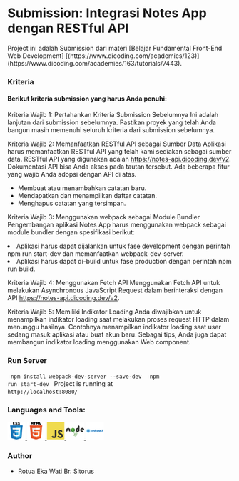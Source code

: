 <h1>Submission: Integrasi Notes App dengan RESTful API</h1>
Project ini adalah Submission dari materi [Belajar Fundamental Front-End Web Development] [(https://www.dicoding.com/academies/123)](https://www.dicoding.com/academies/163/tutorials/7443).

### Kriteria
#### Berikut kriteria submission yang harus Anda penuhi:

Kriteria Wajib 1: Pertahankan Kriteria Submission Sebelumnya
Ini adalah lanjutan dari submission sebelumnya. Pastikan proyek yang telah Anda bangun masih memenuhi seluruh kriteria dari submission sebelumnya.

Kriteria Wajib 2: Memanfaatkan RESTful API sebagai Sumber Data
Aplikasi harus memanfaatkan RESTful API yang telah kami sediakan sebagai sumber data. RESTful API yang digunakan adalah https://notes-api.dicoding.dev/v2. Dokumentasi API bisa Anda akses pada tautan tersebut.
Ada beberapa fitur yang wajib Anda adopsi dengan API di atas.
<ul>
<li>Membuat atau menambahkan catatan baru.</li>
<li>Mendapatkan dan menampilkan daftar catatan.</li>
<li>Menghapus catatan yang tersimpan.</li>
</ul>

Kriteria Wajib 3: Menggunakan webpack sebagai Module Bundler
Pengembangan aplikasi Notes App harus menggunakan webpack sebagai module bundler dengan spesifikasi berikut:
<li>Aplikasi harus dapat dijalankan untuk fase development dengan perintah npm run start-dev dan memanfaatkan webpack-dev-server.</li>
<li>Aplikasi harus dapat di-build untuk fase production dengan perintah npm run build.</li>

Kriteria Wajib 4: Menggunakan Fetch API
Menggunakan Fetch API untuk melakukan Asynchronous JavaScript Request dalam berinteraksi dengan API https://notes-api.dicoding.dev/v2.

Kriteria Wajib 5: Memiliki Indikator Loading
Anda diwajibkan untuk menampilkan indikator loading saat melakukan proses request HTTP dalam menunggu hasilnya. Contohnya menampilkan indikator loading saat user sedang masuk aplikasi atau buat akun baru.
Sebagai tips, Anda juga dapat membangun indikator loading menggunakan Web component.
  

### Run Server
<code> npm install webpack-dev-server --save-dev </code>
<code>  npm run start-dev </code>
Project is running at <code> http://localhost:8080/ </code>


<h3 align="left">Languages and Tools:</h3>
<p align="left"> 
  <a href="https://www.w3schools.com/css/" target="_blank" rel="noreferrer"> 
    <img src="https://raw.githubusercontent.com/devicons/devicon/master/icons/css3/css3-original-wordmark.svg" alt="css3" width="40" height="40"/> 
  </a> 
  <a href="https://www.w3.org/html/" target="_blank" rel="noreferrer"> 
    <img src="https://raw.githubusercontent.com/devicons/devicon/master/icons/html5/html5-original-wordmark.svg" alt="html5" width="40" height="40"/> 
  </a> 
  <a href="https://developer.mozilla.org/en-US/docs/Web/JavaScript" target="_blank" rel="noreferrer"> 
    <img src="https://raw.githubusercontent.com/devicons/devicon/master/icons/javascript/javascript-original.svg" alt="javascript" width="40" height="40"/> 
  </a>
  <a href="https://nodejs.org" target="_blank" rel="noreferrer"> 
    <img src="https://raw.githubusercontent.com/devicons/devicon/master/icons/nodejs/nodejs-original-wordmark.svg" alt="nodejs" width="40" height="40"/> 
  </a>
  <a href="https://webpack.js.org" target="_blank" rel="noreferrer"> 
    <img src="https://raw.githubusercontent.com/devicons/devicon/master/icons/webpack/webpack-original-wordmark.svg" alt="webpack" width="40" height="40"/> 
  </a>
</p>

### Author
<ul>
  <li>Rotua Eka Wati Br. Sitorus</li>
</ul>

